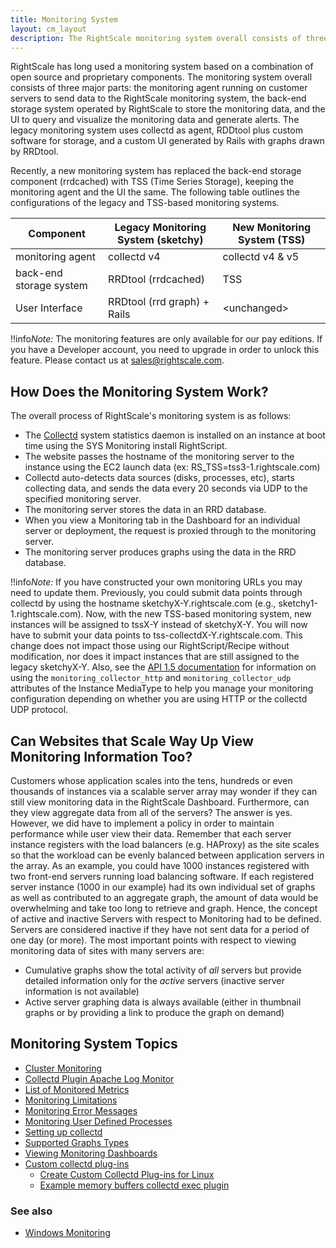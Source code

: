 ```yaml
---
title: Monitoring System
layout: cm_layout
description: The RightScale monitoring system overall consists of three major parts - the monitoring agent running on customer servers to send data to the RightScale monitoring system, the back-end storage system operated by RightScale to store the monitoring data, and the UI to query and visualize the monitoring data and generate alerts.
---
```


RightScale has long used a monitoring system based on a combination of open source and proprietary components. The monitoring system overall consists of three major parts: the monitoring agent running on customer servers to send data to the RightScale monitoring system, the back-end storage system operated by RightScale to store the monitoring data, and the UI to query and visualize the monitoring data and generate alerts. The legacy monitoring system uses collectd as agent, RDDtool plus custom software for storage, and a custom UI generated by Rails with graphs drawn by RRDtool.

Recently, a new monitoring system has replaced the back-end storage component (rrdcached) with TSS (Time Series Storage), keeping the monitoring agent and the UI the same. The following table outlines the configurations of the legacy and TSS-based monitoring systems.

| Component | Legacy Monitoring System (sketchy) | New Monitoring System (TSS) |
| --------- | ------------------------ | --------------------- |
| monitoring agent | collectd v4 | collectd v4 & v5 |
| back-end storage system | RRDtool (rrdcached) | TSS |
| User Interface | RRDtool (rrd graph) + Rails | \<unchanged\> |

!!info*Note:* The monitoring features are only available for our pay editions. If you have a Developer account, you need to upgrade in order to unlock this feature. Please contact us at [sales@rightscale.com](mailto:sales@rightscale.com).

## How Does the Monitoring System Work?

The overall process of RightScale's monitoring system is as follows:

* The [Collectd](https://collectd.org/) system statistics daemon is installed on an instance at boot time using the SYS Monitoring install RightScript.
* The website passes the hostname of the monitoring server to the instance using the EC2 launch data (ex: RS_TSS=tss3-1.rightscale.com)
* Collectd auto-detects data sources (disks, processes, etc), starts collecting data, and sends the data every 20 seconds via UDP to the specified monitoring server.
* The monitoring server stores the data in an RRD database.
* When you view a Monitoring tab in the Dashboard for an individual server or deployment, the request is proxied through to the monitoring server.
* The monitoring server produces graphs using the data in the RRD database.

!!info*Note:* If you have constructed your own monitoring URLs you may need to update them. Previously, you could submit data points through collectd by using the hostname sketchyX-Y.rightscale.com (e.g., sketchy1-1.rightscale.com). Now, with the new TSS-based monitoring system, new instances will be assigned to tssX-Y instead of sketchyX-Y. You will now have to submit your data points to tss-collectdX-Y.rightscale.com. This change does not impact those using our RightScript/Recipe without modification, nor does it impact instances that are still assigned to the legacy sketchyX-Y. Also, see the [API 1.5 documentation]() for information on using the `monitoring_collector_http` and `monitoring_collector_udp` attributes of the Instance MediaType to help you manage your monitoring configuration depending on whether you are using HTTP or the collectd UDP protocol.

## Can Websites that Scale Way Up View Monitoring Information Too?

Customers whose application scales into the tens, hundreds or even thousands of instances via a scalable server array may wonder if they can still view monitoring data in the RightScale Dashboard. Furthermore, can they view aggregate data from all of the servers? The answer is yes. However, we did have to implement a policy in order to maintain performance while user view their data. Remember that each server instance registers with the load balancers (e.g. HAProxy) as the site scales so that the workload can be evenly balanced between application servers in the array. As an example, you could have 1000 instances registered with two front-end servers running load balancing software. If each registered server instance (1000 in our example) had its own individual set of graphs as well as contributed to an aggregate graph, the amount of data would be overwhelming and take too long to retrieve and graph. Hence, the concept of active and inactive Servers with respect to Monitoring had to be defined. Servers are considered inactive if they have not sent data for a period of one day (or more). The most important points with respect to viewing monitoring data of sites with many servers are:

* Cumulative graphs show the total activity of *all* servers but provide detailed information only for the *active* servers (inactive server information is not available)
* Active server graphing data is always available (either in thumbnail graphs or by providing a link to produce the graph on demand)

## Monitoring System Topics

* [Cluster Monitoring](/cm/rs101/cluster_monitoring.html)
* [Collectd Plugin Apache Log Monitor](/cm/rs101/collectd_plugin_apache_log_monitor.html)
* [List of Monitored Metrics](/cm/rs101/list_of_monitored_metrics.html)
* [Monitoring Limitations](/cm/rs101/monitoring_limitations.html)
* [Monitoring Error Messages](/cm/rs101/monitoring_error_messages.html)
* [Monitoring User Defined Processes](/cm/rs101/monitoring_user_defined_processes.html)
* [Setting up collectd](/cm/rs101/setting_up_collectd.html)
* [Supported Graphs Types](/cm/rs101/supported_graphs_types.html)
* [Viewing Monitoring Dashboards](/cm/rs101/viewing_monitoring_dashboards.html)
* [Custom collectd plug-ins](/cm/rs101/custom_collectd_plug-ins.html)
  * [Create Custom Collectd Plug-ins for Linux](/cm/rs101/create_custom_collectd_plug-ins_for_linux.html)
  * [Example memory buffers collectd exec plugin](/cm/rs101/example_memory_buffers_collectd_exec_plugin.html)

### See also

* [Windows Monitoring](/cm/windows_guide/windows_monitoring.html)

